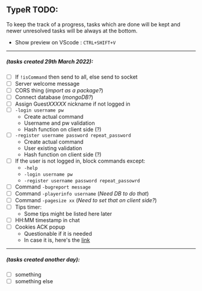 ## TypeR TODO:
To keep the track of a progress, tasks which are done will be kept and newer unresolved tasks will be always at the bottom.
- Show preview on VScode : `CTRL+SHIFT+V`

---

##### *(tasks created 29th March 2022):*

- [ ] If `!isCommand` then send to all, else send to socket
- [ ] Server welcome message
- [ ] CORS thing (*import as a package?*)
- [ ] Connect database (*mongoDB?*)
- [ ] Assign Guest*XXXXX* nickname if not logged in
- [ ] `-login username pw`
    - Create actual command
    - Username and pw validation
    - Hash function on client side (?)
- [ ] `-register username password repeat_password`
    - Create actual command
    - User existing validation
    - Hash function on client side (?)
- [ ] If the user is not logged in, block commands except:
    - `-help`
    - `-login username pw`
    - `-register username password repeat_passowrd`
- [ ] Command `-bugreport message`
- [ ] Command `-playerinfo username` (*Need DB to do that*)
- [ ] Command `-pagesize xx` (*Need to set that on client side?*)
- [ ] Tips timer:
    - Some tips might be listed here later
- [ ] HH:MM timestamp in chat
- [ ] Cookies ACK popup
    - Questionable if it is needed
    - In case it is, here's the [link](https://blog.formpl.us/how-to-create-a-simple-cookie-consent-pop-up-for-your-website-dad17a174b60)

---

##### *(tasks created another day):*
- [ ] something
- [ ] something else